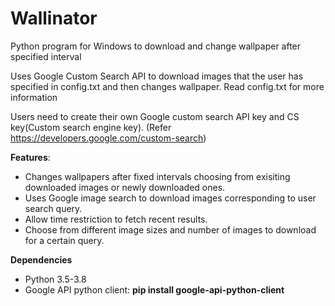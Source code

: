 # Wallinator
Python program for Windows to download and change wallpaper after specified interval

Uses Google Custom Search API to download images that the user has specified in config.txt and then changes wallpaper.
Read config.txt for more information

Users need to create their own Google custom search API key and CS key(Custom search engine key). (Refer https://developers.google.com/custom-search) 


**Features**:
* Changes wallpapers after fixed intervals choosing from exisiting downloaded images or newly downloaded ones.
* Uses Google image search to download images corresponding to user search query.
* Allow time restriction to fetch recent results.
* Choose from different image sizes and number of images to download for a certain query.

**Dependencies**
* Python 3.5-3.8
* Google API python client: __pip install google-api-python-client__ 
  
